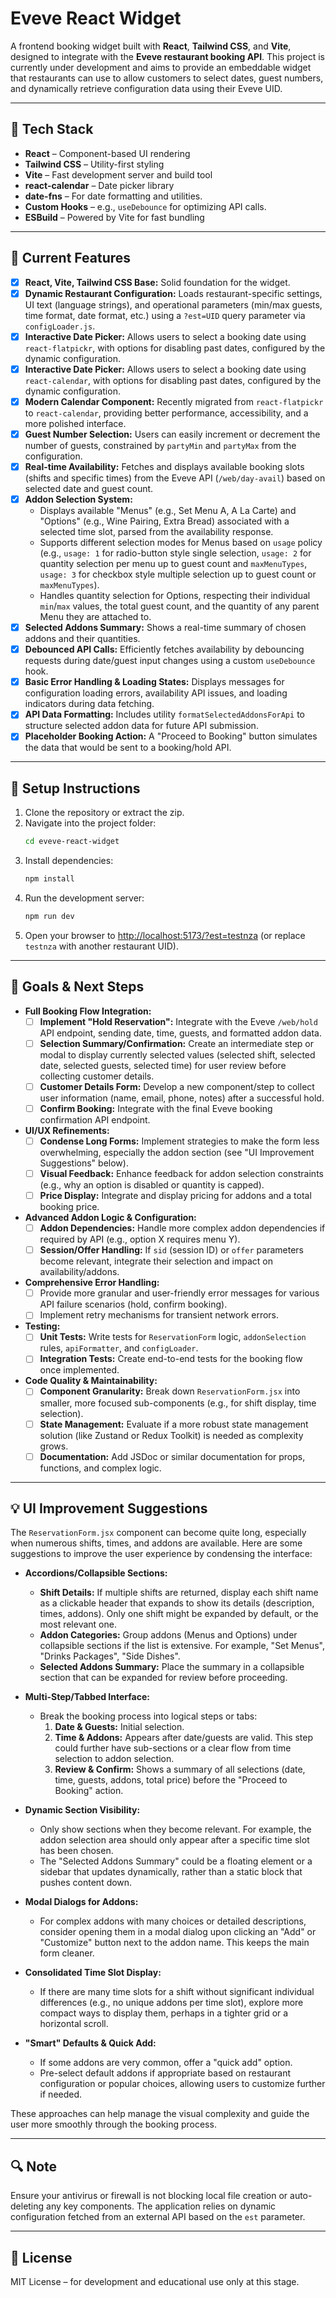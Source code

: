 # Eveve React Widget

A frontend booking widget built with **React**, **Tailwind CSS**, and **Vite**, designed to integrate with the **Eveve restaurant booking API**. This project is currently under development and aims to provide an embeddable widget that restaurants can use to allow customers to select dates, guest numbers, and dynamically retrieve configuration data using their Eveve UID.

---

## 🚀 Tech Stack

- **React** – Component-based UI rendering
- **Tailwind CSS** – Utility-first styling
- **Vite** – Fast development server and build tool
- **react-calendar** – Date picker library
- **date-fns** – For date formatting and utilities.
- **Custom Hooks** – e.g., `useDebounce` for optimizing API calls.
- **ESBuild** – Powered by Vite for fast bundling

---

## 🎯 Current Features

- [x] **React, Vite, Tailwind CSS Base:** Solid foundation for the widget.
- [x] **Dynamic Restaurant Configuration:** Loads restaurant-specific settings, UI text (language strings), and operational parameters (min/max guests, time format, date format, etc.) using a `?est=UID` query parameter via `configLoader.js`.
- [x] **Interactive Date Picker:** Allows users to select a booking date using `react-flatpickr`, with options for disabling past dates, configured by the dynamic configuration.
- [x] **Interactive Date Picker:** Allows users to select a booking date using `react-calendar`, with options for disabling past dates, configured by the dynamic configuration.
- [x] **Modern Calendar Component:** Recently migrated from `react-flatpickr` to `react-calendar`, providing better performance, accessibility, and a more polished interface.
- [x] **Guest Number Selection:** Users can easily increment or decrement the number of guests, constrained by `partyMin` and `partyMax` from the configuration.
- [x] **Real-time Availability:** Fetches and displays available booking slots (shifts and specific times) from the Eveve API (`/web/day-avail`) based on selected date and guest count.
- [x] **Addon Selection System:**
    - Displays available "Menus" (e.g., Set Menu A, A La Carte) and "Options" (e.g., Wine Pairing, Extra Bread) associated with a selected time slot, parsed from the availability response.
    - Supports different selection modes for Menus based on `usage` policy (e.g., `usage: 1` for radio-button style single selection, `usage: 2` for quantity selection per menu up to guest count and `maxMenuTypes`, `usage: 3` for checkbox style multiple selection up to guest count or `maxMenuTypes`).
    - Handles quantity selection for Options, respecting their individual `min`/`max` values, the total guest count, and the quantity of any parent Menu they are attached to.
- [x] **Selected Addons Summary:** Shows a real-time summary of chosen addons and their quantities.
- [x] **Debounced API Calls:** Efficiently fetches availability by debouncing requests during date/guest input changes using a custom `useDebounce` hook.
- [x] **Basic Error Handling & Loading States:** Displays messages for configuration loading errors, availability API issues, and loading indicators during data fetching.
- [x] **API Data Formatting:** Includes utility `formatSelectedAddonsForApi` to structure selected addon data for future API submission.
- [x] **Placeholder Booking Action:** A "Proceed to Booking" button simulates the data that would be sent to a booking/hold API.

---

## 🔧 Setup Instructions

1. Clone the repository or extract the zip.
2. Navigate into the project folder:
   ```bash
   cd eveve-react-widget
   ```
3. Install dependencies:
   ```bash
   npm install
   ```
4. Run the development server:
   ```bash
   npm run dev
   ```
5. Open your browser to [http://localhost:5173/?est=testnza](http://localhost:5173/?est=testnza) (or replace `testnza` with another restaurant UID).

---

## 📌 Goals & Next Steps

- **Full Booking Flow Integration:**
    - [ ] **Implement "Hold Reservation":** Integrate with the Eveve `/web/hold` API endpoint, sending date, time, guests, and formatted addon data.
    - [ ] **Selection Summary/Confirmation:** Create an intermediate step or modal to display currently selected values (selected shift, selected date, selected guests, selected time) for user review before collecting customer details.
    - [ ] **Customer Details Form:** Develop a new component/step to collect user information (name, email, phone, notes) after a successful hold.
    - [ ] **Confirm Booking:** Integrate with the final Eveve booking confirmation API endpoint.
- **UI/UX Refinements:**
    - [ ] **Condense Long Forms:** Implement strategies to make the form less overwhelming, especially the addon section (see "UI Improvement Suggestions" below).
    - [ ] **Visual Feedback:** Enhance feedback for addon selection constraints (e.g., why an option is disabled or quantity is capped).
    - [ ] **Price Display:** Integrate and display pricing for addons and a total booking price.
- **Advanced Addon Logic & Configuration:**
    - [ ] **Addon Dependencies:** Handle more complex addon dependencies if required by API (e.g., option X requires menu Y).
    - [ ] **Session/Offer Handling:** If `sid` (session ID) or `offer` parameters become relevant, integrate their selection and impact on availability/addons.
- **Comprehensive Error Handling:**
    - [ ] Provide more granular and user-friendly error messages for various API failure scenarios (hold, confirm booking).
    - [ ] Implement retry mechanisms for transient network errors.
- **Testing:**
    - [ ] **Unit Tests:** Write tests for `ReservationForm` logic, `addonSelection` rules, `apiFormatter`, and `configLoader`.
    - [ ] **Integration Tests:** Create end-to-end tests for the booking flow once implemented.
- **Code Quality & Maintainability:**
    - [ ] **Component Granularity:** Break down `ReservationForm.jsx` into smaller, more focused sub-components (e.g., for shift display, time selection).
    - [ ] **State Management:** Evaluate if a more robust state management solution (like Zustand or Redux Toolkit) is needed as complexity grows.
    - [ ] **Documentation:** Add JSDoc or similar documentation for props, functions, and complex logic.

---

## 💡 UI Improvement Suggestions

The `ReservationForm.jsx` component can become quite long, especially when numerous shifts, times, and addons are available. Here are some suggestions to improve the user experience by condensing the interface:

*   **Accordions/Collapsible Sections:**
    *   **Shift Details:** If multiple shifts are returned, display each shift name as a clickable header that expands to show its details (description, times, addons). Only one shift might be expanded by default, or the most relevant one.
    *   **Addon Categories:** Group addons (Menus and Options) under collapsible sections if the list is extensive. For example, "Set Menus", "Drinks Packages", "Side Dishes".
    *   **Selected Addons Summary:** Place the summary in a collapsible section that can be expanded for review before proceeding.

*   **Multi-Step/Tabbed Interface:**
    *   Break the booking process into logical steps or tabs:
        1.  **Date & Guests:** Initial selection.
        2.  **Time & Addons:** Appears after date/guests are valid. This step could further have sub-sections or a clear flow from time selection to addon selection.
        3.  **Review & Confirm:** Shows a summary of all selections (date, time, guests, addons, total price) before the "Proceed to Booking" action.

*   **Dynamic Section Visibility:**
    *   Only show sections when they become relevant. For example, the addon selection area should only appear after a specific time slot has been chosen.
    *   The "Selected Addons Summary" could be a floating element or a sidebar that updates dynamically, rather than a static block that pushes content down.

*   **Modal Dialogs for Addons:**
    *   For complex addons with many choices or detailed descriptions, consider opening them in a modal dialog upon clicking an "Add" or "Customize" button next to the addon name. This keeps the main form cleaner.

*   **Consolidated Time Slot Display:**
    *   If there are many time slots for a shift without significant individual differences (e.g., no unique addons per time slot), explore more compact ways to display them, perhaps in a tighter grid or a horizontal scroll.

*   **"Smart" Defaults & Quick Add:**
    *   If some addons are very common, offer a "quick add" option.
    *   Pre-select default addons if appropriate based on restaurant configuration or popular choices, allowing users to customize further if needed.

These approaches can help manage the visual complexity and guide the user more smoothly through the booking process.

---

## 🔍 Note

Ensure your antivirus or firewall is not blocking local file creation or auto-deleting any key components. The application relies on dynamic configuration fetched from an external API based on the `est` parameter.

---

## 📄 License

MIT License – for development and educational use only at this stage.
